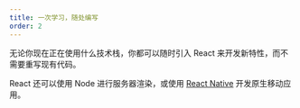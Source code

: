```yaml
---
title: 一次学习，随处编写
order: 2
---
```


无论你现在正在使用什么技术栈，你都可以随时引入 React 来开发新特性，而不需要重写现有代码。

React 还可以使用 Node 进行服务器渲染，或使用 [React Native](https://reactnative.dev/) 开发原生移动应用。
